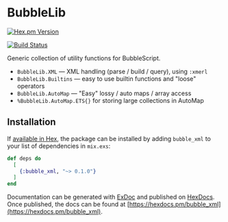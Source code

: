# BubbleLib

[![Hex.pm Version](http://img.shields.io/hexpm/v/bubble_lib.svg?style=flat)](https://hex.pm/packages/bubble_lib)

[![Build Status](https://travis-ci.org/botsquad/bubble_lib.svg?branch=master)](https://travis-ci.org/botsquad/bubble_lib)

Generic collection of utility functions for BubbleScript.

* `BubbleLib.XML` — XML handling (parse / build / query), using `:xmerl`
* `BubbleLib.Builtins` — easy to use builtin functions and "loose" operators
* `BubbleLib.AutoMap` — "Easy" lossy / auto maps / array access
* `%BubbleLib.AutoMap.ETS{}` for storing large collections in AutoMap


## Installation

If [available in Hex](https://hex.pm/docs/publish), the package can be installed
by adding `bubble_xml` to your list of dependencies in `mix.exs`:

```elixir
def deps do
  [
    {:bubble_xml, "~> 0.1.0"}
  ]
end
```

Documentation can be generated with [ExDoc](https://github.com/elixir-lang/ex_doc)
and published on [HexDocs](https://hexdocs.pm). Once published, the docs can
be found at [https://hexdocs.pm/bubble_xml](https://hexdocs.pm/bubble_xml).
